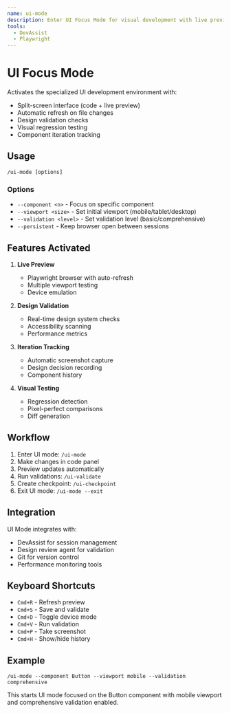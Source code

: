 ```yaml
---
name: ui-mode
description: Enter UI Focus Mode for visual development with live preview
tools:
  - DevAssist
  - Playwright
---
```


# UI Focus Mode

Activates the specialized UI development environment with:
- Split-screen interface (code + live preview)
- Automatic refresh on file changes
- Design validation checks
- Visual regression testing
- Component iteration tracking

## Usage

```
/ui-mode [options]
```

### Options
- `--component <n>` - Focus on specific component
- `--viewport <size>` - Set initial viewport (mobile/tablet/desktop)
- `--validation <level>` - Set validation level (basic/comprehensive)
- `--persistent` - Keep browser open between sessions

## Features Activated

1. **Live Preview**
   - Playwright browser with auto-refresh
   - Multiple viewport testing
   - Device emulation

2. **Design Validation**
   - Real-time design system checks
   - Accessibility scanning
   - Performance metrics

3. **Iteration Tracking**
   - Automatic screenshot capture
   - Design decision recording
   - Component history

4. **Visual Testing**
   - Regression detection
   - Pixel-perfect comparisons
   - Diff generation

## Workflow

1. Enter UI mode: `/ui-mode`
2. Make changes in code panel
3. Preview updates automatically
4. Run validations: `/ui-validate`
5. Create checkpoint: `/ui-checkpoint`
6. Exit UI mode: `/ui-mode --exit`

## Integration

UI Mode integrates with:
- DevAssist for session management
- Design review agent for validation
- Git for version control
- Performance monitoring tools

## Keyboard Shortcuts

- `Cmd+R` - Refresh preview
- `Cmd+S` - Save and validate
- `Cmd+D` - Toggle device mode
- `Cmd+V` - Run validation
- `Cmd+P` - Take screenshot
- `Cmd+H` - Show/hide history

## Example

```
/ui-mode --component Button --viewport mobile --validation comprehensive
```

This starts UI mode focused on the Button component with mobile viewport and comprehensive validation enabled.
